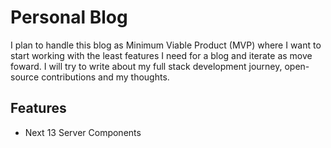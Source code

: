 # Personal Blog

I plan to handle this blog as Minimum Viable Product (MVP) where I want to start working with the least features I need for a blog and iterate as move foward.
I will try to write about my full stack development journey, open-source contributions and my thoughts.

## Features

- Next 13 Server Components
